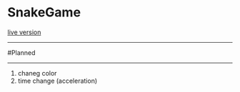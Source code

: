 # SnakeGame

<a href="https://bednarski88.github.io/SnakeGame/">live version</a>

<hr>

#Planned
<hr>
<ol>
  <li>chaneg color</li>
  <li>time change (acceleration)</li>
</ol>
